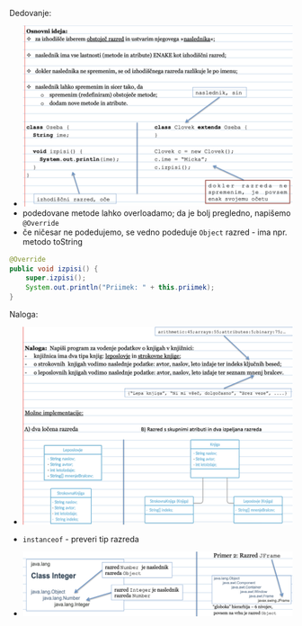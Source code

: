 Dedovanje:
- ![600](../../Images/Pasted%20image%2020240417102640.png)
- podedovane metode lahko overloadamo; da je bolj pregledno, napišemo `@Override`
- če ničesar ne podedujemo, se vedno podeduje `Object` razred - ima npr. metodo toString
```java
@Override
public void izpisi() {
	super.izpisi();
	System.out.println("Priimek: " + this.priimek);
}
```

Naloga:
- ![600](../../Images/Pasted%20image%2020240417104813.png)

- `instanceof` - preveri tip razreda
- ![600](../../Images/Pasted%20image%2020240424093652.png)
